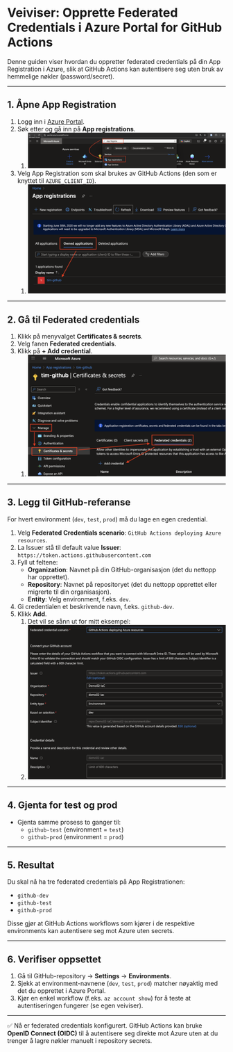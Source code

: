# Veiviser: Opprette Federated Credentials i Azure Portal for GitHub Actions

Denne guiden viser hvordan du oppretter federated credentials på din App Registration i Azure, slik at GitHub Actions kan autentisere seg uten bruk av hemmelige nøkler (password/secret).

---

## 1. Åpne App Registration
1. Logg inn i [Azure Portal](https://portal.azure.com).
2. Søk etter og gå inn på **App registrations**.
   1. ![alt text](img/appregistration.png)
3. Velg App Registration som skal brukes av GitHub Actions (den som er knyttet til `AZURE_CLIENT_ID`).
   1. ![alt text](img/owndappreg.png)

---

## 2. Gå til Federated credentials
1. Klikk på menyvalget **Certificates & secrets**.
2. Velg fanen **Federated credentials**.
3. Klikk på **+ Add credential**.
   1. ![alt text](img/certsecretapp.png)

---

## 3. Legg til GitHub-referanse
For hvert environment (`dev`, `test`, `prod`) må du lage en egen credential.

1. Velg **Federated Credentials scenario**: `GitHub Actions deploying Azure resources`.
2. La Issuer stå til default value **Issuer**: `https://token.actions.githubusercontent.com`
3. Fyll ut feltene:
   - **Organization**: Navnet på din GitHub-organisasjon (det du nettopp har opprettet).
   - **Repository**: Navnet på repositoryet (det du nettopp opprettet eller migrerte til din organisasjon).
   - **Entity**: Velg environment, f.eks. `dev`.
4. Gi credentialen et beskrivende navn, f.eks. `github-dev`.
5. Klikk **Add**.
   1. Det vil se sånn ut for mitt eksempel:
   2. ![alt text](img/fedcredexample.png)

---

## 4. Gjenta for test og prod
- Gjenta samme prosess to ganger til:
  - `github-test` (environment = `test`)
  - `github-prod` (environment = `prod`)

---

## 5. Resultat
Du skal nå ha tre federated credentials på App Registrationen:
- `github-dev`
- `github-test`
- `github-prod`

Disse gjør at GitHub Actions workflows som kjører i de respektive environments kan autentisere seg mot Azure uten secrets.

---

## 6. Verifiser oppsettet
1. Gå til GitHub-repository → **Settings** → **Environments**.
2. Sjekk at environment-navnene (`dev`, `test`, `prod`) matcher nøyaktig med det du opprettet i Azure Portal.
3. Kjør en enkel workflow (f.eks. `az account show`) for å teste at autentiseringen fungerer (se egen veiviser).

---

✅ Nå er federated credentials konfigurert. GitHub Actions kan bruke **OpenID Connect (OIDC)** til å autentisere seg direkte mot Azure uten at du trenger å lagre nøkler manuelt i repository secrets.

